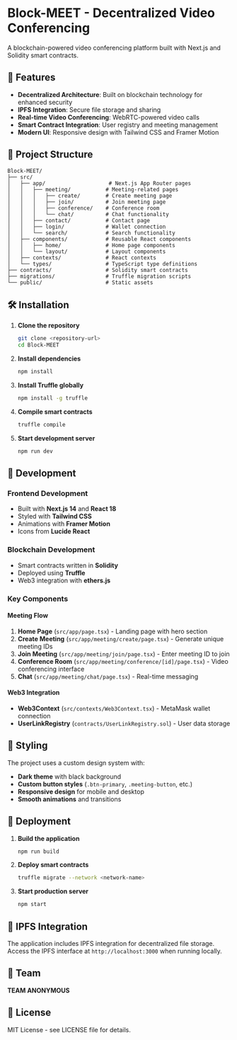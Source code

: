 # Block-MEET - Decentralized Video Conferencing

A blockchain-powered video conferencing platform built with Next.js and Solidity smart contracts.

## 🚀 Features

- **Decentralized Architecture**: Built on blockchain technology for enhanced security
- **IPFS Integration**: Secure file storage and sharing
- **Real-time Video Conferencing**: WebRTC-powered video calls
- **Smart Contract Integration**: User registry and meeting management
- **Modern UI**: Responsive design with Tailwind CSS and Framer Motion

## 📁 Project Structure

```
Block-MEET/
├── src/
│   ├── app/                    # Next.js App Router pages
│   │   ├── meeting/           # Meeting-related pages
│   │   │   ├── create/        # Create meeting page
│   │   │   ├── join/          # Join meeting page
│   │   │   ├── conference/    # Conference room
│   │   │   └── chat/          # Chat functionality
│   │   ├── contact/           # Contact page
│   │   ├── login/             # Wallet connection
│   │   └── search/            # Search functionality
│   ├── components/            # Reusable React components
│   │   ├── home/              # Home page components
│   │   └── layout/            # Layout components
│   ├── contexts/              # React contexts
│   └── types/                 # TypeScript type definitions
├── contracts/                 # Solidity smart contracts
├── migrations/                # Truffle migration scripts
└── public/                    # Static assets
```

## 🛠️ Installation

1. **Clone the repository**
   ```bash
   git clone <repository-url>
   cd Block-MEET
   ```

2. **Install dependencies**
   ```bash
   npm install
   ```

3. **Install Truffle globally**
   ```bash
   npm install -g truffle
   ```

4. **Compile smart contracts**
   ```bash
   truffle compile
   ```

5. **Start development server**
   ```bash
   npm run dev
   ```

## 🔧 Development

### Frontend Development
- Built with **Next.js 14** and **React 18**
- Styled with **Tailwind CSS**
- Animations with **Framer Motion**
- Icons from **Lucide React**

### Blockchain Development
- Smart contracts written in **Solidity**
- Deployed using **Truffle**
- Web3 integration with **ethers.js**

### Key Components

#### Meeting Flow
1. **Home Page** (`src/app/page.tsx`) - Landing page with hero section
2. **Create Meeting** (`src/app/meeting/create/page.tsx`) - Generate unique meeting IDs
3. **Join Meeting** (`src/app/meeting/join/page.tsx`) - Enter meeting ID to join
4. **Conference Room** (`src/app/meeting/conference/[id]/page.tsx`) - Video conferencing interface
5. **Chat** (`src/app/meeting/chat/page.tsx`) - Real-time messaging

#### Web3 Integration
- **Web3Context** (`src/contexts/Web3Context.tsx`) - MetaMask wallet connection
- **UserLinkRegistry** (`contracts/UserLinkRegistry.sol`) - User data storage

## 🎨 Styling

The project uses a custom design system with:
- **Dark theme** with black background
- **Custom button styles** (`.btn-primary`, `.meeting-button`, etc.)
- **Responsive design** for mobile and desktop
- **Smooth animations** and transitions

## 🚀 Deployment

1. **Build the application**
   ```bash
   npm run build
   ```

2. **Deploy smart contracts**
   ```bash
   truffle migrate --network <network-name>
   ```

3. **Start production server**
   ```bash
   npm start
   ```

## 🔗 IPFS Integration

The application includes IPFS integration for decentralized file storage. Access the IPFS interface at `http://localhost:3000` when running locally.

## 👥 Team

**TEAM ANONYMOUS**

## 📄 License

MIT License - see LICENSE file for details.
